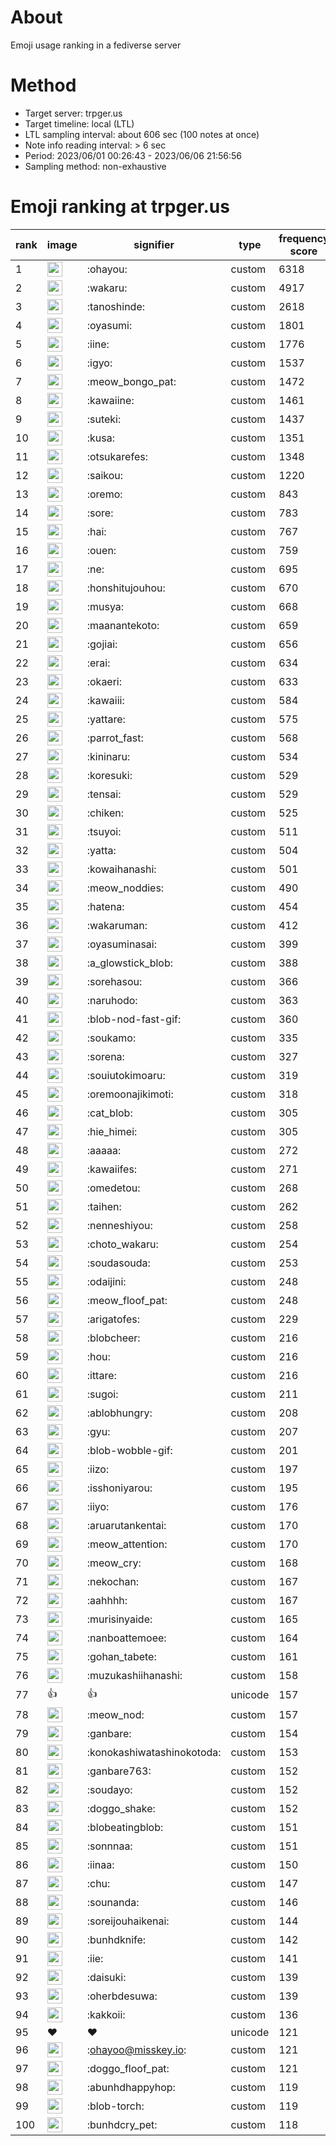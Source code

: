 # About
Emoji usage ranking in a fediverse server

# Method
- Target server: trpger.us
- Target timeline: local (LTL)
- LTL sampling interval: about 606 sec (100 notes at once)
- Note info reading interval: > 6 sec
- Period: 2023/06/01 00:26:43 - 2023/06/06 21:56:56 
- Sampling method: non-exhaustive

# Emoji ranking at trpger.us

|rank|image|signifier|type|frequency score|
|----|----|----|----|----|
|1|<img height="24" src="https://trpger.us/emoji/ohayou.webp">|:ohayou:|custom|6318|
|2|<img height="24" src="https://trpger.us/emoji/wakaru.webp">|:wakaru:|custom|4917|
|3|<img height="24" src="https://trpger.us/emoji/tanoshinde.webp">|:tanoshinde:|custom|2618|
|4|<img height="24" src="https://trpger.us/emoji/oyasumi.webp">|:oyasumi:|custom|1801|
|5|<img height="24" src="https://trpger.us/emoji/iine.webp">|:iine:|custom|1776|
|6|<img height="24" src="https://trpger.us/emoji/igyo.webp">|:igyo:|custom|1537|
|7|<img height="24" src="https://trpger.us/emoji/meow_bongo_pat.webp">|:meow_bongo_pat:|custom|1472|
|8|<img height="24" src="https://trpger.us/emoji/kawaiine.webp">|:kawaiine:|custom|1461|
|9|<img height="24" src="https://trpger.us/emoji/suteki.webp">|:suteki:|custom|1437|
|10|<img height="24" src="https://trpger.us/emoji/kusa.webp">|:kusa:|custom|1351|
|11|<img height="24" src="https://trpger.us/emoji/otsukarefes.webp">|:otsukarefes:|custom|1348|
|12|<img height="24" src="https://trpger.us/emoji/saikou.webp">|:saikou:|custom|1220|
|13|<img height="24" src="https://trpger.us/emoji/oremo.webp">|:oremo:|custom|843|
|14|<img height="24" src="https://trpger.us/emoji/sore.webp">|:sore:|custom|783|
|15|<img height="24" src="https://trpger.us/emoji/hai.webp">|:hai:|custom|767|
|16|<img height="24" src="https://trpger.us/emoji/ouen.webp">|:ouen:|custom|759|
|17|<img height="24" src="https://trpger.us/emoji/ne.webp">|:ne:|custom|695|
|18|<img height="24" src="https://trpger.us/emoji/honshitujouhou.webp">|:honshitujouhou:|custom|670|
|19|<img height="24" src="https://trpger.us/emoji/musya.webp">|:musya:|custom|668|
|20|<img height="24" src="https://trpger.us/emoji/maanantekoto.webp">|:maanantekoto:|custom|659|
|21|<img height="24" src="https://trpger.us/emoji/gojiai.webp">|:gojiai:|custom|656|
|22|<img height="24" src="https://trpger.us/emoji/erai.webp">|:erai:|custom|634|
|23|<img height="24" src="https://trpger.us/emoji/okaeri.webp">|:okaeri:|custom|633|
|24|<img height="24" src="https://trpger.us/emoji/kawaiii.webp">|:kawaiii:|custom|584|
|25|<img height="24" src="https://trpger.us/emoji/yattare.webp">|:yattare:|custom|575|
|26|<img height="24" src="https://trpger.us/emoji/parrot_fast.webp">|:parrot_fast:|custom|568|
|27|<img height="24" src="https://trpger.us/emoji/kininaru.webp">|:kininaru:|custom|534|
|28|<img height="24" src="https://trpger.us/emoji/koresuki.webp">|:koresuki:|custom|529|
|29|<img height="24" src="https://trpger.us/emoji/tensai.webp">|:tensai:|custom|529|
|30|<img height="24" src="https://trpger.us/emoji/chiken.webp">|:chiken:|custom|525|
|31|<img height="24" src="https://trpger.us/emoji/tsuyoi.webp">|:tsuyoi:|custom|511|
|32|<img height="24" src="https://trpger.us/emoji/yatta.webp">|:yatta:|custom|504|
|33|<img height="24" src="https://trpger.us/emoji/kowaihanashi.webp">|:kowaihanashi:|custom|501|
|34|<img height="24" src="https://trpger.us/emoji/meow_noddies.webp">|:meow_noddies:|custom|490|
|35|<img height="24" src="https://trpger.us/emoji/hatena.webp">|:hatena:|custom|454|
|36|<img height="24" src="https://trpger.us/emoji/wakaruman.webp">|:wakaruman:|custom|412|
|37|<img height="24" src="https://trpger.us/emoji/oyasuminasai.webp">|:oyasuminasai:|custom|399|
|38|<img height="24" src="https://trpger.us/emoji/a_glowstick_blob.webp">|:a_glowstick_blob:|custom|388|
|39|<img height="24" src="https://trpger.us/emoji/sorehasou.webp">|:sorehasou:|custom|366|
|40|<img height="24" src="https://trpger.us/emoji/naruhodo.webp">|:naruhodo:|custom|363|
|41|<img height="24" src="https://trpger.us/emoji/blob-nod-fast-gif.webp">|:blob-nod-fast-gif:|custom|360|
|42|<img height="24" src="https://trpger.us/emoji/soukamo.webp">|:soukamo:|custom|335|
|43|<img height="24" src="https://trpger.us/emoji/sorena.webp">|:sorena:|custom|327|
|44|<img height="24" src="https://trpger.us/emoji/souiutokimoaru.webp">|:souiutokimoaru:|custom|319|
|45|<img height="24" src="https://trpger.us/emoji/oremoonajikimoti.webp">|:oremoonajikimoti:|custom|318|
|46|<img height="24" src="https://trpger.us/emoji/cat_blob.webp">|:cat_blob:|custom|305|
|47|<img height="24" src="https://trpger.us/emoji/hie_himei.webp">|:hie_himei:|custom|305|
|48|<img height="24" src="https://trpger.us/emoji/aaaaa.webp">|:aaaaa:|custom|272|
|49|<img height="24" src="https://trpger.us/emoji/kawaiifes.webp">|:kawaiifes:|custom|271|
|50|<img height="24" src="https://trpger.us/emoji/omedetou.webp">|:omedetou:|custom|268|
|51|<img height="24" src="https://trpger.us/emoji/taihen.webp">|:taihen:|custom|262|
|52|<img height="24" src="https://trpger.us/emoji/nenneshiyou.webp">|:nenneshiyou:|custom|258|
|53|<img height="24" src="https://trpger.us/emoji/choto_wakaru.webp">|:choto_wakaru:|custom|254|
|54|<img height="24" src="https://trpger.us/emoji/soudasouda.webp">|:soudasouda:|custom|253|
|55|<img height="24" src="https://trpger.us/emoji/odaijini.webp">|:odaijini:|custom|248|
|56|<img height="24" src="https://trpger.us/emoji/meow_floof_pat.webp">|:meow_floof_pat:|custom|248|
|57|<img height="24" src="https://trpger.us/emoji/arigatofes.webp">|:arigatofes:|custom|229|
|58|<img height="24" src="https://trpger.us/emoji/blobcheer.webp">|:blobcheer:|custom|216|
|59|<img height="24" src="https://trpger.us/emoji/hou.webp">|:hou:|custom|216|
|60|<img height="24" src="https://trpger.us/emoji/ittare.webp">|:ittare:|custom|216|
|61|<img height="24" src="https://trpger.us/emoji/sugoi.webp">|:sugoi:|custom|211|
|62|<img height="24" src="https://trpger.us/emoji/ablobhungry.webp">|:ablobhungry:|custom|208|
|63|<img height="24" src="https://trpger.us/emoji/gyu.webp">|:gyu:|custom|207|
|64|<img height="24" src="https://trpger.us/emoji/blob-wobble-gif.webp">|:blob-wobble-gif:|custom|201|
|65|<img height="24" src="https://trpger.us/emoji/iizo.webp">|:iizo:|custom|197|
|66|<img height="24" src="https://trpger.us/emoji/isshoniyarou.webp">|:isshoniyarou:|custom|195|
|67|<img height="24" src="https://trpger.us/emoji/iiyo.webp">|:iiyo:|custom|176|
|68|<img height="24" src="https://trpger.us/emoji/aruarutankentai.webp">|:aruarutankentai:|custom|170|
|69|<img height="24" src="https://trpger.us/emoji/meow_attention.webp">|:meow_attention:|custom|170|
|70|<img height="24" src="https://trpger.us/emoji/meow_cry.webp">|:meow_cry:|custom|168|
|71|<img height="24" src="https://trpger.us/emoji/nekochan.webp">|:nekochan:|custom|167|
|72|<img height="24" src="https://trpger.us/emoji/aahhhh.webp">|:aahhhh:|custom|167|
|73|<img height="24" src="https://trpger.us/emoji/murisinyaide.webp">|:murisinyaide:|custom|165|
|74|<img height="24" src="https://trpger.us/emoji/nanboattemoee.webp">|:nanboattemoee:|custom|164|
|75|<img height="24" src="https://trpger.us/emoji/gohan_tabete.webp">|:gohan_tabete:|custom|161|
|76|<img height="24" src="https://trpger.us/emoji/muzukashiihanashi.webp">|:muzukashiihanashi:|custom|158|
|77|👍|👍|unicode|157|
|78|<img height="24" src="https://trpger.us/emoji/meow_nod.webp">|:meow_nod:|custom|157|
|79|<img height="24" src="https://trpger.us/emoji/ganbare.webp">|:ganbare:|custom|154|
|80|<img height="24" src="https://trpger.us/emoji/konokashiwatashinokotoda.webp">|:konokashiwatashinokotoda:|custom|153|
|81|<img height="24" src="https://trpger.us/emoji/ganbare763.webp">|:ganbare763:|custom|152|
|82|<img height="24" src="https://trpger.us/emoji/soudayo.webp">|:soudayo:|custom|152|
|83|<img height="24" src="https://trpger.us/emoji/doggo_shake.webp">|:doggo_shake:|custom|152|
|84|<img height="24" src="https://trpger.us/emoji/blobeatingblob.webp">|:blobeatingblob:|custom|151|
|85|<img height="24" src="https://trpger.us/emoji/sonnnaa.webp">|:sonnnaa:|custom|151|
|86|<img height="24" src="https://trpger.us/emoji/iinaa.webp">|:iinaa:|custom|150|
|87|<img height="24" src="https://trpger.us/emoji/chu.webp">|:chu:|custom|147|
|88|<img height="24" src="https://trpger.us/emoji/sounanda.webp">|:sounanda:|custom|146|
|89|<img height="24" src="https://trpger.us/emoji/soreijouhaikenai.webp">|:soreijouhaikenai:|custom|144|
|90|<img height="24" src="https://trpger.us/emoji/bunhdknife.webp">|:bunhdknife:|custom|142|
|91|<img height="24" src="https://trpger.us/emoji/iie.webp">|:iie:|custom|141|
|92|<img height="24" src="https://trpger.us/emoji/daisuki.webp">|:daisuki:|custom|139|
|93|<img height="24" src="https://trpger.us/emoji/oherbdesuwa.webp">|:oherbdesuwa:|custom|139|
|94|<img height="24" src="https://trpger.us/emoji/kakkoii.webp">|:kakkoii:|custom|136|
|95|❤|❤|unicode|121|
|96|<img height="24" src="https://trpger.us/emoji/ohayoo.webp">|:ohayoo@misskey.io:|custom|121|
|97|<img height="24" src="https://trpger.us/emoji/doggo_floof_pat.webp">|:doggo_floof_pat:|custom|121|
|98|<img height="24" src="https://trpger.us/emoji/abunhdhappyhop.webp">|:abunhdhappyhop:|custom|119|
|99|<img height="24" src="https://trpger.us/emoji/blob-torch.webp">|:blob-torch:|custom|119|
|100|<img height="24" src="https://trpger.us/emoji/bunhdcry_pet.webp">|:bunhdcry_pet:|custom|118|
